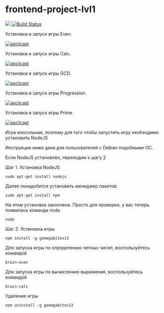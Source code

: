 # frontend-project-lvl1

<a href="https://codeclimate.com/github/Applifort/frontend-project-lvl1/maintainability"><img src="https://api.codeclimate.com/v1/badges/cf7e57323317d8369c49/maintainability" /></a>
[![Build Status](https://travis-ci.org/Applifort/frontend-project-lvl1.svg?branch=master)](https://travis-ci.org/Applifort/frontend-project-lvl1)

Установка и запуск игры Even.

[![asciicast](https://asciinema.org/a/uBp0IosjG3pnkvIWAXBneS9U6.svg)](https://asciinema.org/a/uBp0IosjG3pnkvIWAXBneS9U6)

Установка и запуск игры Calc.

[![asciicast](https://asciinema.org/a/Yh7Gxl0GQXgNPttVO4sxWtg5e.svg)](https://asciinema.org/a/Yh7Gxl0GQXgNPttVO4sxWtg5e)

Установка и запуск игры GCD.

[![asciicast](https://asciinema.org/a/9rEcsgV0v0LDoAEbmkXqGU17L.svg)](https://asciinema.org/a/9rEcsgV0v0LDoAEbmkXqGU17L)

Установка и запуск игры Progression.

[![asciicast](https://asciinema.org/a/PxAS4OjqZizGImEI4yRIu2pWw.svg)](https://asciinema.org/a/PxAS4OjqZizGImEI4yRIu2pWw)

Установка и запуск игры Prime.

[![asciicast](https://asciinema.org/a/KNQdSPoXCDKFAsHkjuSfV52JJ.svg)](https://asciinema.org/a/KNQdSPoXCDKFAsHkjuSfV52JJ)



Игра консольная, поэтому для того чтобы запустить игру необходимо установить NodeJS

Инструкция ниже дана для пользователей с Debian подобными ОС.

Если NodeJS установлен, переходим к шагу 2

Шаг 1. Установка NodeJS

    sudo apt-get install nodejs
 
Далее понадобится установить менеджер пакетов:
    
    sudo apt-get install npm
    
На этом установка закончена. Просто для проверки, у вас теперь появилась команда node.
    
    node
    
Шаг 2: Установка игры
   
    npm install -g gamegabitov13
  
 Для запуска игры по определению четных чисел, воспользуйтесь командой
  
    brain-even
    
Для запуска игры по вычислению выражения, воспользуйтесь командой
  
    brain-calc
 
 Удаление игры
    
    npm uninstall -g gamegabitov13
